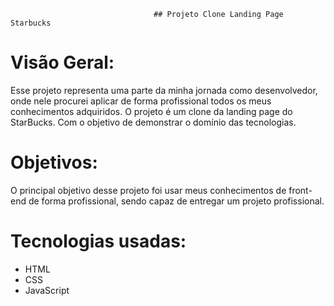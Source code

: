 
                                    ## Projeto Clone Landing Page Starbucks

# Visão Geral:

Esse projeto representa uma parte da minha jornada como desenvolvedor, onde nele procurei aplicar de forma profissional todos os meus conhecimentos adquiridos. O projeto é um clone da landing page do StarBucks. Com o objetivo de demonstrar o domínio das tecnologias.

# Objetivos:

O principal objetivo desse projeto foi usar meus conhecimentos de front-end de forma profissional, sendo capaz de entregar um projeto profissional.

# Tecnologias usadas:

- HTML
- CSS
- JavaScript
